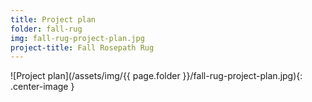```yaml
---
title: Project plan
folder: fall-rug
img: fall-rug-project-plan.jpg
project-title: Fall Rosepath Rug
---
```


![Project plan](/assets/img/{{ page.folder }}/fall-rug-project-plan.jpg){: .center-image }

